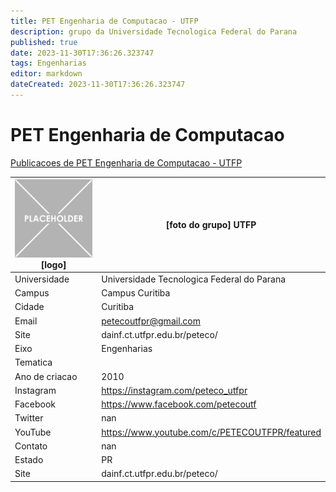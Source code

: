 ```yaml
---
title: PET Engenharia de Computacao - UTFP
description: grupo da Universidade Tecnologica Federal do Parana
published: true
date: 2023-11-30T17:36:26.323747
tags: Engenharias
editor: markdown
dateCreated: 2023-11-30T17:36:26.323747
---
```


# PET Engenharia de Computacao

[Publicacoes de PET Engenharia de Computacao - UTFP](/atividade/92PETEngenhariadeComputacaoUTFP/feed.md)

| ![placeholder.png](/placeholder.png) [logo] | [foto do grupo] UTFP         |
| ------------------------------------------- | ------------------------------------------------- |
| Universidade                                | Universidade Tecnologica Federal do Parana      |
| Campus                                      | Campus Curitiba            |
| Cidade                                      | Curitiba             |
| Email                                       | petecoutfpr@gmail.com             |
| Site                                        | dainf.ct.utfpr.edu.br/peteco/              |
| Eixo                                        | Engenharias              |
| Tematica                                    |           |
| Ano de criacao                              | 2010        |
| Instagram                                   | https://instagram.com/peteco_utfpr         |
| Facebook                                    | https://www.facebook.com/petecoutf          |
| Twitter                                     | nan           |
| YouTube                                     | https://www.youtube.com/c/PETECOUTFPR/featured           |
| Contato                                     | nan         |
| Estado                                      |  PR            |
| Site                                        | dainf.ct.utfpr.edu.br/peteco/ |
